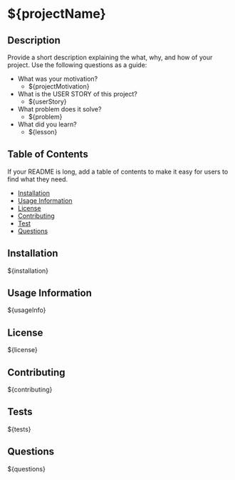 # ${projectName}

## Description

Provide a short description explaining the what, why, and how of your project. Use the following questions as a guide:

- What was your motivation?
  - ${projectMotivation} 
- What is the USER STORY of this project?
  - ${userStory}
- What problem does it solve?
  - ${problem}
- What did you learn?
  - ${lesson}

## Table of Contents

If your README is long, add a table of contents to make it easy for users to find what they need.

- [Installation](#installation)
- [Usage Information](#usage-information)
- [License](#license)
- [Contributing](#contributing)
- [Test](#tests)
- [Questions](#questions)


## Installation

${installation}

## Usage Information  

${usageInfo}

## License

${license}

## Contributing

${contributing}

## Tests

${tests}

## Questions

${questions}